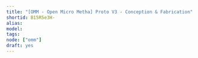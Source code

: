 ```yaml
---
title: "[OMM - Open Micro Metha] Proto V3 - Conception & Fabrication"
shortid: B15R5e3H-
alias:
model:
tags:
node: ["omm"]
draft: yes
---
```

